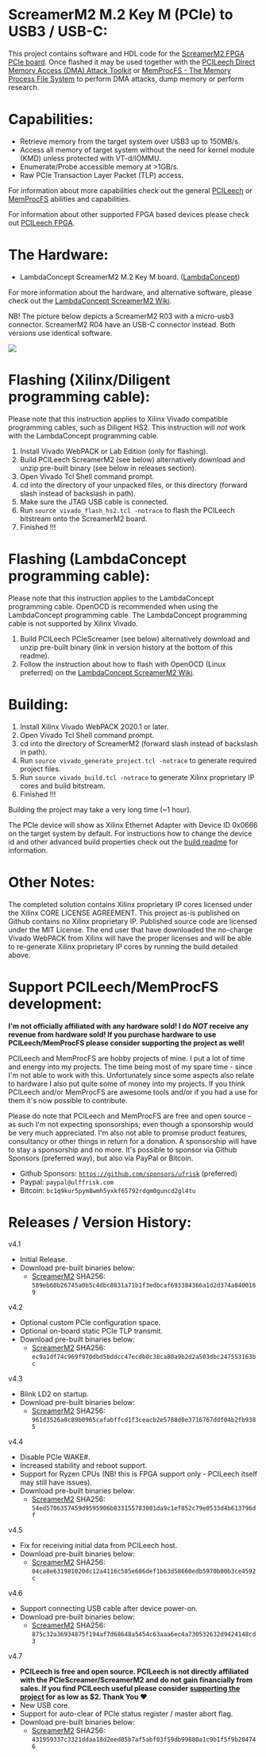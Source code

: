ScreamerM2 M.2 Key M (PCIe) to USB3 / USB-C:
=================
This project contains software and HDL code for the [ScreamerM2 FPGA PCIe board](https://shop.lambdaconcept.com).
Once flashed it may be used together with the [PCILeech Direct Memory Access (DMA) Attack Toolkit](https://github.com/ufrisk/pcileech/) or [MemProcFS - The Memory Process File System](https://github.com/ufrisk/MemProcFS/) to perform DMA attacks, dump memory or perform research.

Capabilities:
=================
* Retrieve memory from the target system over USB3 up to 150MB/s.
* Access all memory of target system without the need for kernel module (KMD) unless protected with VT-d/IOMMU.
* Enumerate/Probe accessible memory at >1GB/s.
* Raw PCIe Transaction Layer Packet (TLP) access.

For information about more capabilities check out the general [PCILeech](https://github.com/ufrisk/pcileech/) or [MemProcFS](https://github.com/ufrisk/MemProcFS/) abilities and capabilities.

For information about other supported FPGA based devices please check out [PCILeech FPGA](https://github.com/ufrisk/pcileech-fpga/).

The Hardware:
=================
* LambdaConcept ScreamerM2 M.2 Key M board. ([LambdaConcept](http://shop.lambdaconcept.com))

For more information about the hardware, and alternative software, please check out the [LambdaConcept ScreamerM2 Wiki](http://docs.lambdaconcept.com/screamer/index.html).

NB! The picture below depicts a ScreamerM2 R03 with a micro-usb3 connector. ScreamerM2 R04 have an USB-C connector instead. Both versions use identical software.

<img src="https://gist.githubusercontent.com/ufrisk/c5ba7b360335a13bbac2515e5e7bb9d7/raw/f806a68890c94561e53caa7758a5903bb01f5670/gh_m2_2.png"/>

Flashing (Xilinx/Diligent programming cable):
=================
Please note that this instruction applies to Xilinx Vivado compatible programming cables, such as Diligent HS2. This instruction will <i>not</i> work with the LambdaConcept programming cable.
1) Install Vivado WebPACK or Lab Edition (only for flashing).
2) Build PCILeech ScreamerM2 (see below) alternatively download and unzip pre-built binary (see below in releases section).
3) Open Vivado Tcl Shell command prompt.
4) cd into the directory of your unpacked files, or this directory (forward slash instead of backslash in path).
5) Make sure the JTAG USB cable is connected.
6) Run `source vivado_flash_hs2.tcl -notrace` to flash the PCILeech bitstream onto the ScreamerM2 board.
7) Finished !!!

Flashing (LambdaConcept programming cable):
=================
Please note that this instruction applies to the LambdaConcept programming cable. OpenOCD is recommended when using the LambdaConcept programming cable. The LambdaConcept programming cable is not supported by Xilinx Vivado.
1) Build PCILeech PCIeScreamer (see below) alternatively download and unzip pre-built binary (link in version history at the bottom of this readme).
2) Follow the instruction about how to flash with OpenOCD (Linux preferred) on the [LambdaConcept ScreamerM2 Wiki](http://docs.lambdaconcept.com/screamer/index.html).

Building:
=================
1) Install Xilinx Vivado WebPACK 2020.1 or later.
2) Open Vivado Tcl Shell command prompt.
3) cd into the directory of ScreamerM2 (forward slash instead of backslash in path).
4) Run `source vivado_generate_project.tcl -notrace` to generate required project files.
5) Run `source vivado_build.tcl -notrace` to generate Xilinx proprietary IP cores and build bitstream.
6) Finished !!!

Building the project may take a very long time (~1 hour).

The PCIe device will show as Xilinx Ethernet Adapter with Device ID 0x0666 on the target system by default. For instructions how to change the device id and other advanced build properties check out the [build readme](build.md) for information.


Other Notes:
=================
The completed solution contains Xilinx proprietary IP cores licensed under the Xilinx CORE LICENSE AGREEMENT. This project as-is published on Github contains no Xilinx proprietary IP. Published source code are licensed under the MIT License. The end user that have downloaded the no-charge Vivado WebPACK from Xilinx will have the proper licenses and will be able to re-generate Xilinx proprietary IP cores by running the build detailed above.


Support PCILeech/MemProcFS development:
=======================================
**I'm not officially affiliated with any hardware sold! I do _NOT_ receive any revenue from hardware sold! If you purchase hardware to use PCILeech/MemProcFS please consider supporting the project as well!**

PCILeech and MemProcFS are hobby projects of mine. I put a lot of time and energy into my projects. The time being most of my spare time - since I'm not able to work with this. Unfortunately since some aspects also relate to hardware I also put quite some of money into my projects. If you think PCILeech and/or MemProcFS are awesome tools and/or if you had a use for them it's now possible to contribute.

Please do note that PCILeech and MemProcFS are free and open source - as such I'm not expecting sponsorships; even though a sponsorship would be very much appreciated. I'm also not able to promise product features, consultancy or other things in return for a donation. A sponsorship will have to stay a sponsorship and no more. It's possible to sponsor via Github Sponsors (preferred way), but also via PayPal or Bitcoin.

 - Github Sponsors: [`https://github.com/sponsors/ufrisk`](https://github.com/sponsors/ufrisk) (preferred)
 - Paypal: `paypal@ulffrisk.com` 
 - Bitcoin: `bc1q9kur5pym8wmh5yxkf65792rdqm0guncd2gl4tu`


Releases / Version History:
=================
v4.1
* Initial Release.
* Download pre-built binaries below:
  * [ScreamerM2](https://mega.nz/#!pC4CzKxK!GwnhexGDB4kppY6naI99M2edV66_MXiY2DQ7HSAdcPM) SHA256: `589eb60b26745a0b5c4dbc8831a71b1f3edbcaf693384366a1d2d374a8400169`

v4.2
* Optional custom PCIe configuration space.
* Optional on-board static PCIe TLP transmit.
* Download pre-built binaries below:
  * [ScreamerM2](https://mega.nz/#!sGwyQKTZ!zA9OjhL1_En-H_OzJA4rlqZLptcCP5in5XhK1E1kRno) SHA256: `ec9a1df74c969f970dbd5bddcc47ecdb0c38ca80a9b2d2a503dbc247553163bc`

v4.3
* Blink LD2 on startup.
* Download pre-built binaries below:
  * [ScreamerM2](https://mega.nz/#!ofogyYBS!lR3K6nMqS5PTqREXVC6uea_MQrjskwMs_alIxlGfXv8) SHA256: `961d3526a0c89b0965cafabffcd1f3ceacb2e5788d0e3716767ddf04b2fb9385`

v4.4
* Disable PCIe WAKE#.
* Increased stability and reboot support.
* Support for Ryzen CPUs (NB! this is FPGA support only - PCILeech itself may still have issues).
* Download pre-built binaries below:
  * [ScreamerM2](https://mega.nz/file/VKhEjYwD#RZ_r90yVYB9UeCTdIaJZ1avTKVq4s25BBfWefgVOT0k) SHA256: `54ed5706357459d9595906b833155783801da9c1ef852c79e0533d4b613796df`

v4.5
* Fix for receiving initial data from PCILeech host.
* Download pre-built binaries below:
  * [ScreamerM2](https://mega.nz/file/BSBVXKQI#2kD04ffpducrxojd4p2Iv9mr7ShHuScL5G8EU6xqn9w) SHA256: `04ca8e631981020dc12a4116c585e686def1b63d58660edb5970b00b3ce4592c`
  
v4.6
* Support connecting USB cable after device power-on.
* Download pre-built binaries below:
  * [ScreamerM2](https://mega.nz/file/wbhn3BDA#vEpzHxNOSRsaEJXI4ce6OnPtjZECZVhIV4HEnRxV1T0) SHA256: `875c32a36934875f194af7d68648a5454c63aaa6ec4a730532632d9424148cd3`
  
v4.7
* **PCILeech is free and open source. PCILeech is not directly affiliated with the PCIeScreamer/ScreamerM2 and do not gain financially from sales. If you find PCILeech useful please consider [supporting the project](https://github.com/sponsors/ufrisk) for as low as $2. Thank You ❤️**
* New USB core.
* Support for auto-clear of PCIe status register / master abort flag.
* Download pre-built binaries below:
  * [ScreamerM2](https://mega.nz/file/ZGoCBaRB#bqdbZFT3eGH9k1BHGuhtB16QHte_uJjsnfUt-VpYQB8) SHA256: `431959337c3321ddaa18d2eed85b7af5abf03f59db99880a1c9b1f5f9b204746`
  
